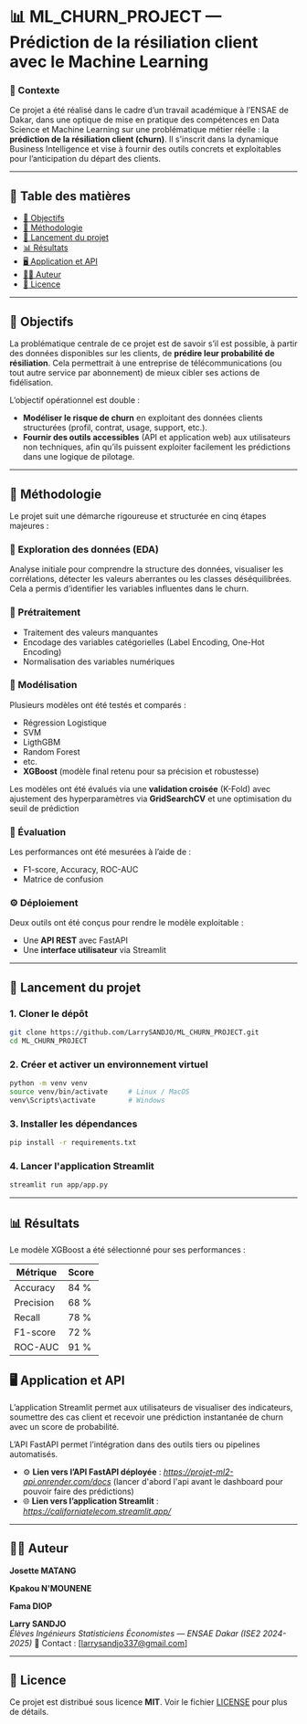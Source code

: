 # 📊 ML_CHURN_PROJECT — Prédiction de la résiliation client avec le Machine Learning

### 📌 Contexte

Ce projet a été réalisé dans le cadre d’un travail académique à l’ENSAE de Dakar, dans une optique de mise en pratique des compétences en Data Science et Machine Learning sur une problématique métier réelle : la **prédiction de la résiliation client (churn)**. 
Il s'inscrit dans la dynamique Business Intelligence et vise à fournir des outils concrets et exploitables pour l’anticipation du départ des clients.

---

## 📑 Table des matières

- [🎯 Objectifs](#-objectifs)
- [🧠 Méthodologie](#-méthodologie)
- [🚀 Lancement du projet](#-lancement-du-projet)
- [📊 Résultats](#-résultats)
- [🖥️ Application et API](#-application-api)
- [🧑‍💻 Auteur](#-auteur)
- [📝 Licence](#-licence)

---

## 🎯 Objectifs

La problématique centrale de ce projet est de savoir s’il est possible, à partir des données disponibles sur les clients, de **prédire leur probabilité de résiliation**. Cela permettrait à une entreprise de télécommunications (ou tout autre service par abonnement) de mieux cibler ses actions de fidélisation.

L’objectif opérationnel est double :

- **Modéliser le risque de churn** en exploitant des données clients structurées (profil, contrat, usage, support, etc.).
- **Fournir des outils accessibles** (API et application web) aux utilisateurs non techniques, afin qu’ils puissent exploiter facilement les prédictions dans une logique de pilotage.

---

## 🧠 Méthodologie

Le projet suit une démarche rigoureuse et structurée en cinq étapes majeures :

### 🔎 Exploration des données (EDA)

Analyse initiale pour comprendre la structure des données, visualiser les corrélations, détecter les valeurs aberrantes ou les classes déséquilibrées. Cela a permis d’identifier les variables influentes dans le churn.

### 🧹 Prétraitement

- Traitement des valeurs manquantes
- Encodage des variables catégorielles (Label Encoding, One-Hot Encoding)
- Normalisation des variables numériques

### 🤖 Modélisation

Plusieurs modèles ont été testés et comparés :

- Régression Logistique
- SVM
- LigthGBM
- Random Forest
- etc.
- **XGBoost** (modèle final retenu pour sa précision et robustesse)

Les modèles ont été évalués via une **validation croisée** (K-Fold) avec ajustement des hyperparamètres via **GridSearchCV** et une optimisation du seuil de prédiction

### 🧮 Évaluation

Les performances ont été mesurées à l’aide de :

- F1-score, Accuracy, ROC-AUC
- Matrice de confusion

### ⚙️ Déploiement

Deux outils ont été conçus pour rendre le modèle exploitable :

- Une **API REST** avec FastAPI
- Une **interface utilisateur** via Streamlit

---

## 🚀 Lancement du projet

### 1. Cloner le dépôt

```bash
git clone https://github.com/LarrySANDJO/ML_CHURN_PROJECT.git
cd ML_CHURN_PROJECT
```

### 2. Créer et activer un environnement virtuel

```bash
python -m venv venv
source venv/bin/activate     # Linux / MacOS
venv\Scripts\activate        # Windows
```

### 3. Installer les dépendances

```bash
pip install -r requirements.txt
```


### 4. Lancer l'application Streamlit

```bash
streamlit run app/app.py
```

---

## 📊 Résultats

Le modèle XGBoost a été sélectionné pour ses performances :

| Métrique     | Score     |
|--------------|-----------|
| Accuracy     | 84 %    |
| Precision    | 68 %    |
| Recall       | 78 %    |
| F1-score     | 72 %    |
| ROC-AUC      | 91 %    |


## 🖥️ Application et API

L’application Streamlit permet aux utilisateurs de visualiser des indicateurs, soumettre des cas client et recevoir une prédiction instantanée de churn avec un score de probabilité.

L’API FastAPI permet l’intégration dans des outils tiers ou pipelines automatisés.

- ⚙️ **Lien vers l’API FastAPI déployée** : *https://projet-ml2-api.onrender.com/docs* (lancer d'abord l'api avant le dashboard pour pouvoir faire des prédictions)
- 🌐 **Lien vers l’application Streamlit** : *https://californiatelecom.streamlit.app/*  


---

## 🧑‍💻 Auteur

**Josette MATANG**

**Kpakou N'MOUNENE**

**Fama DIOP**

**Larry SANDJO**  
*Élèves Ingénieurs Statisticiens Économistes — ENSAE Dakar (ISE2 2024-2025)*
📧 Contact : [larrysandjo337@gmail.com]  

---

## 📝 Licence

Ce projet est distribué sous licence **MIT**. Voir le fichier [LICENSE](./LICENSE) pour plus de détails.
